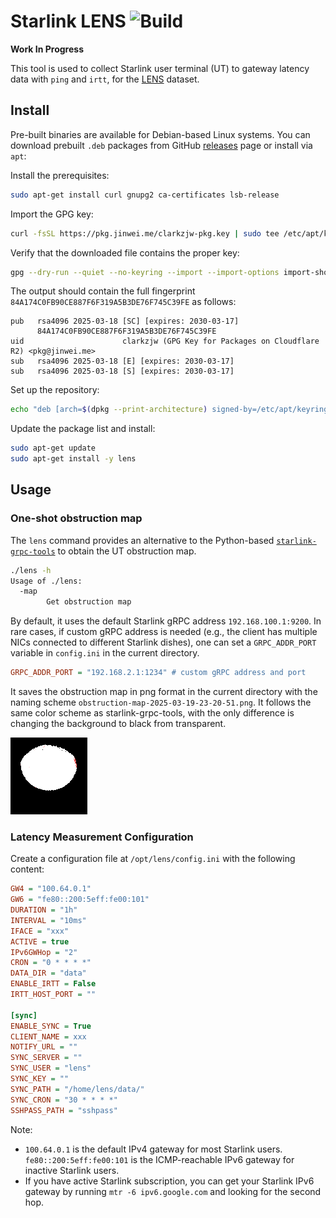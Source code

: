 # Starlink LENS ![Build](https://github.com/clarkzjw/starlink-lens/actions/workflows/build.yaml/badge.svg)

**Work In Progress**

This tool is used to collect Starlink user terminal (UT) to gateway latency data with `ping` and `irtt`, for the [LENS](https://github.com/clarkzjw/LENS) dataset.

## Install

Pre-built binaries are available for Debian-based Linux systems. You can download prebuilt `.deb` packages from GitHub [releases](https://github.com/clarkzjw/starlink-lens/releases) page or install via `apt`:

Install the prerequisites:

```bash
sudo apt-get install curl gnupg2 ca-certificates lsb-release
```

Import the GPG key:

```bash
curl -fsSL https://pkg.jinwei.me/clarkzjw-pkg.key | sudo tee /etc/apt/keyrings/clarkzjw-pkg.asc
```

Verify that the downloaded file contains the proper key:

```bash
gpg --dry-run --quiet --no-keyring --import --import-options import-show /etc/apt/keyrings/clarkzjw-pkg.asc
```

The output should contain the full fingerprint `84A174C0FB90CE887F6F319A5B3DE76F745C39FE` as follows:

```
pub   rsa4096 2025-03-18 [SC] [expires: 2030-03-17]
      84A174C0FB90CE887F6F319A5B3DE76F745C39FE
uid                      clarkzjw (GPG Key for Packages on Cloudflare R2) <pkg@jinwei.me>
sub   rsa4096 2025-03-18 [E] [expires: 2030-03-17]
sub   rsa4096 2025-03-18 [S] [expires: 2030-03-17]
```

Set up the repository:

```bash
echo "deb [arch=$(dpkg --print-architecture) signed-by=/etc/apt/keyrings/clarkzjw-pkg.asc] https://pkg.jinwei.me/lens $(lsb_release -cs) main" | sudo tee /etc/apt/sources.list.d/clarkzjw-pkg.list
```

Update the package list and install:

```bash
sudo apt-get update
sudo apt-get install -y lens
```

## Usage

### One-shot obstruction map

The `lens` command provides an alternative to the Python-based [`starlink-grpc-tools`](https://github.com/sparky8512/starlink-grpc-tools) to obtain the UT obstruction map.

```bash
./lens -h
Usage of ./lens:
  -map
        Get obstruction map
```

By default, it uses the default Starlink gRPC address `192.168.100.1:9200`. In rare cases, if custom gRPC address is needed (e.g., the client has multiple NICs connected to different Starlink dishes), one can set a `GRPC_ADDR_PORT` variable in `config.ini` in the current directory.

```ini
GRPC_ADDR_PORT = "192.168.2.1:1234" # custom gRPC address and port
```

It saves the obstruction map in png format in the current directory with the naming scheme `obstruction-map-2025-03-19-23-20-51.png`. It follows the same color scheme as starlink-grpc-tools, with the only difference is changing the background to black from transparent.

![](./static/obstruction-map-2025-03-20-00-24-53.png)

### Latency Measurement Configuration

Create a configuration file at `/opt/lens/config.ini` with the following content:

```ini
GW4 = "100.64.0.1"
GW6 = "fe80::200:5eff:fe00:101"
DURATION = "1h"
INTERVAL = "10ms"
IFACE = "xxx"
ACTIVE = true
IPv6GWHop = "2"
CRON = "0 * * * *"
DATA_DIR = "data"
ENABLE_IRTT = False
IRTT_HOST_PORT = ""

[sync]
ENABLE_SYNC = True
CLIENT_NAME = xxx
NOTIFY_URL = ""
SYNC_SERVER = ""
SYNC_USER = "lens"
SYNC_KEY = ""
SYNC_PATH = "/home/lens/data/"
SYNC_CRON = "30 * * * *"
SSHPASS_PATH = "sshpass"
```

Note:

+ `100.64.0.1` is the default IPv4 gateway for most Starlink users. `fe80::200:5eff:fe00:101` is the ICMP-reachable IPv6 gateway for inactive Starlink users.
+ If you have active Starlink subscription, you can get your Starlink IPv6 gateway by running `mtr -6 ipv6.google.com` and looking for the second hop.

